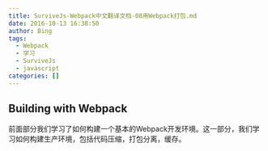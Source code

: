 ```yaml
---
title: SurviveJs-Webpack中文翻译文档-08用Webpack打包.md
date: 2016-10-13 16:38:50
author: Bing
tags:
  - Webpack
  - 学习
  - SurviveJs
  - javascript
categories: []
---
```

## Building with Webpack

前面部分我们学习了如何构建一个基本的Webpack开发环境。这一部分，我们学习如何构建生产环境，包括代码压缩，打包分离，缓存。

